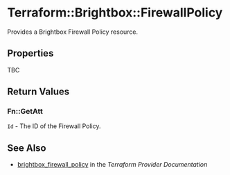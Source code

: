 # Terraform::Brightbox::FirewallPolicy

Provides a Brightbox Firewall Policy resource.

## Properties

TBC

## Return Values

### Fn::GetAtt

`Id` - The ID of the Firewall Policy.

## See Also

* [brightbox_firewall_policy](https://www.terraform.io/docs/providers/brightbox/r/firewall_policy.html) in the _Terraform Provider Documentation_